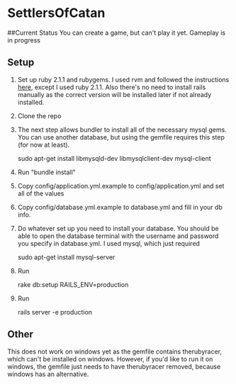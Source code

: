 SettlersOfCatan
===============

##Current Status
You can create a game, but can't play it yet. Gameplay is in progress

## Setup
1. Set up ruby 2.1.1 and rubygems. I used rvm and followed the instructions [here](https://www.digitalocean.com/community/articles/how-to-install-ruby-on-rails-on-ubuntu-12-04-lts-precise-pangolin-with-rvm), except I used ruby 2.1.1. Also there's no need to install rails manually as the correct version will be installed later if not already installed.

2. Clone the repo

3. The next step allows bundler to install all of the necessary mysql gems. You can use another database, but using the gemfile requires this step (for now at least). 

    sudo apt-get install libmysqld-dev libmysqlclient-dev mysql-client
  
4. Run "bundle install"

5. Copy config/application.yml.example to config/application.yml and set all of the values

6. Copy config/database.yml.example to database.yml and fill in your db info. 

7. Do whatever set up you need to install your database. You should be able to open the database terminal with the username and password you specify in database.yml. I used mysql, which just required

    sudo apt-get install mysql-server

8. Run

    rake db:setup RAILS_ENV=production

9. Run

    rails server -e production

## Other

This does not work on windows yet as the gemfile contains therubyracer, which can't be installed on windows. 
However, if you'd like to run it on windows, the gemfile just needs to have therubyracer removed, because windows has an alternative.

